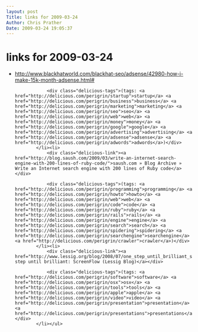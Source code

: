 ```yaml
---
layout: post
Title: links for 2009-03-24  
Author: Chris Prather
Date: 2009-03-24 19:05:37
---
```


# links for 2009-03-24
<ul class="delicious"><li>
                <div class="delicious-link"><a href="http://www.blackhatworld.com/blackhat-seo/adsense/42980-how-i-make-15k-month-adsense.html#">http://www.blackhatworld.com/blackhat-seo/adsense/42980-how-i-make-15k-month-adsense.html#</a></div>
                
                <div class="delicious-tags">(tags: <a href="http://delicious.com/perigrin/startup">startup</a> <a href="http://delicious.com/perigrin/business">business</a> <a href="http://delicious.com/perigrin/marketing">marketing</a> <a href="http://delicious.com/perigrin/seo">seo</a> <a href="http://delicious.com/perigrin/web">web</a> <a href="http://delicious.com/perigrin/money">money</a> <a href="http://delicious.com/perigrin/google">google</a> <a href="http://delicious.com/perigrin/advertising">advertising</a> <a href="http://delicious.com/perigrin/adsense">adsense</a> <a href="http://delicious.com/perigrin/adwords">adwords</a>)</div>
            </li><li>
                <div class="delicious-link"><a href="http://blog.saush.com/2009/03/write-an-internet-search-engine-with-200-lines-of-ruby-code/">saush.com » Blog Archive » Write an Internet search engine with 200 lines of Ruby code</a></div>
                
                <div class="delicious-tags">(tags: <a href="http://delicious.com/perigrin/programming">programming</a> <a href="http://delicious.com/perigrin/howto">howto</a> <a href="http://delicious.com/perigrin/web">web</a> <a href="http://delicious.com/perigrin/code">code</a> <a href="http://delicious.com/perigrin/ruby">ruby</a> <a href="http://delicious.com/perigrin/rails">rails</a> <a href="http://delicious.com/perigrin/engine">engine</a> <a href="http://delicious.com/perigrin/search">search</a> <a href="http://delicious.com/perigrin/spidering">spidering</a> <a href="http://delicious.com/perigrin/searchengine">searchengine</a> <a href="http://delicious.com/perigrin/crawler">crawler</a>)</div>
            </li><li>
                <div class="delicious-link"><a href="http://www.lessig.org/blog/2008/07/one_step_until_brilliant_scree.html">one step until brilliant: ScreenFlow (Lessig Blog)</a></div>
                
                <div class="delicious-tags">(tags: <a href="http://delicious.com/perigrin/software">software</a> <a href="http://delicious.com/perigrin/osx">osx</a> <a href="http://delicious.com/perigrin/tools">tools</a> <a href="http://delicious.com/perigrin/apple">apple</a> <a href="http://delicious.com/perigrin/video">video</a> <a href="http://delicious.com/perigrin/presentation">presentation</a> <a href="http://delicious.com/perigrin/presentations">presentations</a>)</div>
            </li></ul>
